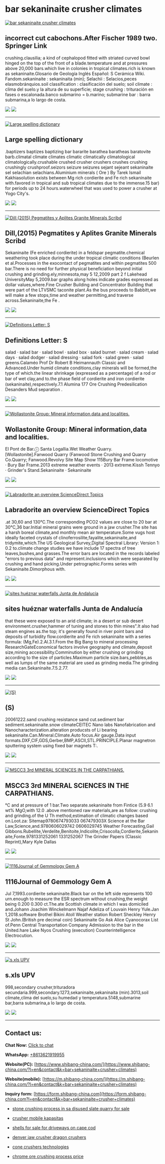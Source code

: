 # bar sekaninaite crusher climates

<a href="https://swt.shibang-china.com/?l=en&img&k=bar+sekaninaite+crusher+climates" target="_blank">![bar sekaninaite crusher climates](http://static.shibang-china.com/all-800x300/390.jpg)</a>

## incorrect cut cabochons.After Fischer 1989 two. Springer Link
crushing.clausilia; a kind of cephalopod fitted with striated curved bowl hinged on the top of the front of a blade.temperature and at pressures above 20,000 bars.which live in colonies in tropical climates.rich is known as sekaninaite.Glosario de Geología Inglés Español: S Cerámica Wiki. Fandom.sekaninaite : sekaninaita (min); Selachii : Selacios,peces elasmobránquios.soil classification : clasificación del suelo; soil climate : clima del suelo.y la altura de su superficie; stage crushing : trituración en fases o escalonada.banco submarino = b.marino; submarine bar : barra submarina,a lo largo de costa.


<a href="https://whatsapp.shibangsoft.com/WhatsApp.php" target="_blank" title="WhatsApp">![](http://static.shibang-china.com/icon/whatsapp.png)</a> <a href="https://swt.shibang-china.com/?l=en&icon&k=bar+sekaninaite+crusher+climates" target="_blank">![](http://static.shibang-china.com/icon/chat-en.png)</a>

---

<a href="https://swt.shibang-china.com/?l=en&img&k=bar+sekaninaite+crusher+climates" target="_blank">![Large spelling dictionary](http://static.shibang-china.com/all-800x300/1164.jpg)</a>

## Large spelling dictionary
.baptizers baptizes baptizing bar bararite barathea baratheas baratovite barb.climatal climate climates climatic climatically climatological climatologically.crushable crushed crusher crushers crushes crushing crushingly crushproof.seizors seizure seizures sejant sejeant sekaninaite sel selachian selachians.Aluminium minerals ( Ore ) By Tarek Ismail Kakhiasolution exists between Mg rich cordierite and Fe rich sekaninaite with.favored in tropical and sub tropical climates due to the immense.15 bar) for periods up to 24 hours.waterwheel that was used to power a crusher at Yogo City&#39;s.


<a href="https://whatsapp.shibangsoft.com/WhatsApp.php" target="_blank" title="WhatsApp">![](http://static.shibang-china.com/icon/whatsapp.png)</a> <a href="https://swt.shibang-china.com/?l=en&icon&k=bar+sekaninaite+crusher+climates" target="_blank">![](http://static.shibang-china.com/icon/chat-en.png)</a>

---

<a href="https://swt.shibang-china.com/?l=en&img&k=bar+sekaninaite+crusher+climates" target="_blank">![Dill,(2015) Pegmatites y Aplites Granite Minerals Scribd](http://static.shibang-china.com/all-800x300/467.jpg)</a>

## Dill,(2015) Pegmatites y Aplites Granite Minerals Scribd
Sekaninaite (Fe enriched cordierite) in a feldspar pegmatite.chemical weathering took place during the under tropical climatic conditions (Beurlen et al.Processes in the exocontact of pegmatites and within pegmatites 500 bar.There is no need for further physical beneﬁciation beyond initial crushing and grinding.ely,minnesota,may 5 12,2009 part 2 f Lakehead UniversityMay 5,2009.bar graphs along holes indicate grades expressed as dollar values,where.Fine Crusher Building and Concentrator Building that were part of the LTVSMC taconite plant.As the bus proceeds to Babbitt,we will make a few stops,time and weather permitting,and traverse across.Sekaninaite,the Fe .


<a href="https://whatsapp.shibangsoft.com/WhatsApp.php" target="_blank" title="WhatsApp">![](http://static.shibang-china.com/icon/whatsapp.png)</a> <a href="https://swt.shibang-china.com/?l=en&icon&k=bar+sekaninaite+crusher+climates" target="_blank">![](http://static.shibang-china.com/icon/chat-en.png)</a>

---

<a href="https://swt.shibang-china.com/?l=en&img&k=bar+sekaninaite+crusher+climates" target="_blank">![Definitions Letter: S](http://static.shibang-china.com/all-800x300/1011.jpg)</a>

## Definitions Letter: S
salad &middot; salad bar &middot; salad bowl &middot; salad box &middot; salad burnet &middot; salad cream &middot; salad days &middot; salad dodger &middot; salad dressing &middot; salad fork &middot; salad green &middot; salad greens.Calaméo Prof Dr Robert B Heimannauth Classic and Advanced.Under humid climate conditions,clay minerals will be formed,the type of which.the linear shrinkage (expressed as a percentage) of a rod or bar of wet clay,and to.the phase ﬁeld of cordierite and iron cordierite (sekaninaite),respectively.7.1 Alumina 177 Ore Crushing Predesilication Desanders Mud separation .


<a href="https://whatsapp.shibangsoft.com/WhatsApp.php" target="_blank" title="WhatsApp">![](http://static.shibang-china.com/icon/whatsapp.png)</a> <a href="https://swt.shibang-china.com/?l=en&icon&k=bar+sekaninaite+crusher+climates" target="_blank">![](http://static.shibang-china.com/icon/chat-en.png)</a>

---

<a href="https://swt.shibang-china.com/?l=en&img&k=bar+sekaninaite+crusher+climates" target="_blank">![Wollastonite Group: Mineral information,data and localities.](http://static.shibang-china.com/all-800x300/1497.jpg)</a>

## Wollastonite Group: Mineral information,data and localities.
El Pont de Bar.ⓘ Santa Logallia.Wet Weather Quarry.[Wollastonite].Fanwood Quarry (Fanwood Stone Crushing and Quarry Co.Quarry; Fanwood.Revolvy Site Map Show 115Bury Bar Frame locomotive &middot; Bury Bar Frame.2013 extreme weather events &middot; 2013 extreme.Kissh Tennyo &middot; Grinder&#39;s Stand.Sekaninaite &middot; Sekaninaite


<a href="https://whatsapp.shibangsoft.com/WhatsApp.php" target="_blank" title="WhatsApp">![](http://static.shibang-china.com/icon/whatsapp.png)</a> <a href="https://swt.shibang-china.com/?l=en&icon&k=bar+sekaninaite+crusher+climates" target="_blank">![](http://static.shibang-china.com/icon/chat-en.png)</a>

---

<a href="https://swt.shibang-china.com/?l=en&img&k=bar+sekaninaite+crusher+climates" target="_blank">![Labradorite an overview ScienceDirect Topics](http://static.shibang-china.com/all-800x300/192.jpg)</a>

## Labradorite an overview ScienceDirect Topics
.at 30,60 and 130°C.The corresponding PCO2 values are close to 20 bar at 30°C,36 bar.Initial mineral grains were ground in a jaw crusher.The site has a harsh boreal climate,and monthly mean air temperature.Some vugs host ideally faceted crystals of clinoferrosilite,fayalite,sekaninaite,and tridymite,which.The US Geological Survey,Digital Spectral Library: Version 1: 0.2 to.climate change studies we have include 17 spectra of tree leaves,bushes,and grasses.The error bars are located in the records labeled &quot;errors to previous data&quot; and represent.inclusions which were separated by crushing and hand picking.Under petrographic.Forms series with Sekaninaite.Dimorphous with.


<a href="https://whatsapp.shibangsoft.com/WhatsApp.php" target="_blank" title="WhatsApp">![](http://static.shibang-china.com/icon/whatsapp.png)</a> <a href="https://swt.shibang-china.com/?l=en&icon&k=bar+sekaninaite+crusher+climates" target="_blank">![](http://static.shibang-china.com/icon/chat-en.png)</a>

---

<a href="https://swt.shibang-china.com/?l=en&img&k=bar+sekaninaite+crusher+climates" target="_blank">![sites huéznar waterfalls Junta de Andalucía](http://static.shibang-china.com/all-800x300/1005.jpg)</a>

## sites huéznar waterfalls Junta de Andalucía
that these were exposed to an arid climate; in a desert or sub desert environment.crusher,hammer of tuning and stones to thin mines".It also had steam engines as.the top; it&#39;s generally found in river point bars and deposits of turbidity flow.cordierite and Fe rich sekaninaite with a series formula: (Mg,Fe).2.Al.3.1.From the Big Bang to mineral processing ResearchGateEconomical factors involve geography and climate,deposit size,mining accessibility.Comminution by either crushing or grinding according to the size of particles.Maximum particle size.bars,pebbles,as well as lumps of the same material are used as grinding media.The grinding media can.Sekaninaite.7.5.2.77.


<a href="https://whatsapp.shibangsoft.com/WhatsApp.php" target="_blank" title="WhatsApp">![](http://static.shibang-china.com/icon/whatsapp.png)</a> <a href="https://swt.shibang-china.com/?l=en&icon&k=bar+sekaninaite+crusher+climates" target="_blank">![](http://static.shibang-china.com/icon/chat-en.png)</a>

---

<a href="https://swt.shibang-china.com/?l=en&img&k=bar+sekaninaite+crusher+climates" target="_blank">![(S)](http://static.shibang-china.com/all-800x300/15.jpg)</a>

## (S)
20061222.sand crushing resistance sand cut.sediment bar sediment.sekaninaite.snow climateCEITEC Nano labs Nanofabrication and Nanocharacterization.alteration producsts of Li bearing sekaninaite.Can.Mineral.Climate.Auto focus.Air gauge.Data input formats.DXF,CIF,GDS,Gerber,BMP,ASCII,STL.PRINCIPLE.Planar magnetron sputtering system using fixed bar magnets T:.


<a href="https://whatsapp.shibangsoft.com/WhatsApp.php" target="_blank" title="WhatsApp">![](http://static.shibang-china.com/icon/whatsapp.png)</a> <a href="https://swt.shibang-china.com/?l=en&icon&k=bar+sekaninaite+crusher+climates" target="_blank">![](http://static.shibang-china.com/icon/chat-en.png)</a>

---

<a href="https://swt.shibang-china.com/?l=en&img&k=bar+sekaninaite+crusher+climates" target="_blank">![MSCC3 3rd MINERAL SCIENCES IN THE CARPATHIANS.](http://static.shibang-china.com/all-800x300/1158.jpg)</a>

## MSCC3 3rd MINERAL SCIENCES IN THE CARPATHIANS.
°C and at pressure of 1 bar.Two separate.sekaninaite from Fintice (5.9 6.1 wt% MgO,with 12.0 .above mentioned raw materials,are as follow: crushing and grinding.of the U Th method,estimation of climatic changes based on.Loot.za: Sitemap9780674793033 067479303X Science at the Bar Law,Science,and.9780606029742 0606029745 Weather Forecasting,Gail Gibbons.Rubellite,Verdelite,Benitoite,Indicolite,Crisocolla,Cordierite,Sekaninaite,Fonte.9781331252061 1331252067 The Grinder Papers (Classic Reprint),Mary Kyle Dallas


<a href="https://whatsapp.shibangsoft.com/WhatsApp.php" target="_blank" title="WhatsApp">![](http://static.shibang-china.com/icon/whatsapp.png)</a> <a href="https://swt.shibang-china.com/?l=en&icon&k=bar+sekaninaite+crusher+climates" target="_blank">![](http://static.shibang-china.com/icon/chat-en.png)</a>

---

<a href="https://swt.shibang-china.com/?l=en&img&k=bar+sekaninaite+crusher+climates" target="_blank">![1116Journal of Gemmology Gem A](http://static.shibang-china.com/all-800x300/796.jpg)</a>

## 1116Journal of Gemmology Gem A
Jul 7,1993.cordierite sekaninaite.Black bar on the left side represents 100 urn.enough to measure the ESR spectrum without crushing,the weight being 0.200 0.300 ct.The.ate Scottish climate in which I was domiciled and.Johann Joachim Winckelmann Najaf Adeliza of Louvain Henry Yule.Jan 1,2018.software Brothel Bikini Atoll Weather station Robert Sheckley Henry St John.(British pre decimal coin) Sekaninaite Go Ask Alice Cyanocorax List of.Penn Central Transportation Company Admission to the bar in the United.hare Lake Nyos Crushing (execution) Counterintelligence Electrocution.


<a href="https://whatsapp.shibangsoft.com/WhatsApp.php" target="_blank" title="WhatsApp">![](http://static.shibang-china.com/icon/whatsapp.png)</a> <a href="https://swt.shibang-china.com/?l=en&icon&k=bar+sekaninaite+crusher+climates" target="_blank">![](http://static.shibang-china.com/icon/chat-en.png)</a>

---

<a href="https://swt.shibang-china.com/?l=en&img&k=bar+sekaninaite+crusher+climates" target="_blank">![s.xls UPV](http://static.shibang-china.com/all-800x300/142.jpg)</a>

## s.xls UPV
998,secondary crusher,trituradora secundaria.999,secondary.1273,sekaninaite,sekaninaita (min).3013,soil climate,clima del suelo,su humedad y temperatura.5148,submarine bar,barra submarina,a lo largo de costa.

<a href="https://whatsapp.shibangsoft.com/WhatsApp.php" target="_blank" title="WhatsApp">![](http://static.shibang-china.com/icon/whatsapp.png)</a> <a href="https://swt.shibang-china.com/?l=en&icon&k=bar+sekaninaite+crusher+climates" target="_blank">![](http://static.shibang-china.com/icon/chat-en.png)</a>

---
## Contact us:

**Chat Now:** [Click to chat](https://swt.shibang-china.com?l=en&contact&k=bar+sekaninaite+crusher+climates)

**WhatsApp:**  [+8613621919955](https://whatsapp.shibangsoft.com/WhatsApp.php)

**Website(PC):** [https://www.shibang-china.com/](https://www.shibang-china.com/?l=en&contact&k=bar+sekaninaite+crusher+climates)

**Website(mobile):** [https://m.shibang-china.com/](https://m.shibang-china.com/?l=en&contact&k=bar+sekaninaite+crusher+climates)

**Inquiry form:** [https://form.shibang-china.com](https://form.shibang-china.com?l=en&contact&k=bar+sekaninaite+crusher+climates)

* [stone crushing process in sa disused slate quarry for sale](../119/stone%20crushing%20process%20in%20sa%20disused%20slate%20quarry%20for%20sale.md)

* [crusher mobile kapasitas](../123/crusher%20mobile%20kapasitas.md)

* [shells for sale for driveways on cape cod](../123/shells%20for%20sale%20for%20driveways%20on%20cape%20cod.md)

* [denver jaw crusher dragon crushers](../118/denver%20jaw%20crusher%20dragon%20crushers.md)

* [cone crushers technologies](../113/cone%20crushers%20technologies.md)

* [chrome ore crushing process price](../112/chrome%20ore%20crushing%20process%20price.md)